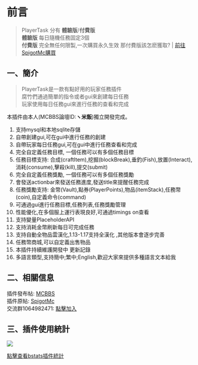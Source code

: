 # 前言
> PlayerTask 分有 **體驗版**/**付費版**  
**體驗版** 每日隨機任務固定3個  
**付費版** 完全無任何限製,一次購買永久生效
那付費版該怎麽獲取? | [前往SpigotMc購買](https://www.spigotmc.org/resources/96554/)

## 一、簡介

> PlayerTask是一款有點好用的玩家任務插件  
腐竹們通過簡單的指令或者gui來創建每日任務  
玩家使用每日任務gui來進行任務的查看和完成

本插件由本人(MCBBS論壇ID:**ヽ米飯**)獨立開發完成。

1. 支持mysql和本地sqlite存儲
2. 自帶創建gui,可在gui中進行任務的創建
3. 自帶玩家每日任務gui,可在gui中進行任務查看和完成
4. 完全自定義任務目標, 一個任務可以有多個任務目標
5. 任務目標支持: 合成(craftItem),挖掘(blockBreak),垂釣(Fish),放置(Interact),消耗(consume),擊殺(kill),提交(submit)
6. 完全自定義任務獎勵, 一個任務可以有多個任務獎勵
7. 會發送actionbar來發送任務進度,發送title來提醒任務完成
7. 任務獎勵支持: 金幣(Vault),點券(PlayerPoints),物品(itemStack),任務幣(coin),自定義命令(command)
8. 可通過gui進行任務目標,任務列表,任務獎勵管理
8. 性能優化,在多個服上運行表現良好,可通過timings on查看
9. 支持變量PlaceholderAPI
10. 支持消耗金幣刷新每日可完成任務
10. 支持自動全物品雲漢化,1.13-1.17支持全漢化 ,其他版本會逐步完善
11. 任務幣商城,可以自定義出售物品
10. 本插件持續維護開發中 更新記錄
11. 多語言類型,支持簡中;繁中;English,歡迎大家來提供多種語言文本給我

## 二、相關信息
插件發布帖: [MCBBS](https://www.mcbbs.net/thread-1084534-1-1.html)  
插件原帖: [SpigotMc](https://www.spigotmc.org/resources/96554/)  
交流群1064982471: [點擊加入](https://jq.qq.com/?_wv=1027&k=5sxTf8u)

## 三、插件使用統計

![](https://bstats.org/signatures/bukkit/PlayerTask.svg)

[點擊查看bstats插件統計](https://bstats.org/plugin/bukkit/PlayerTask/8144)